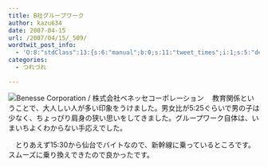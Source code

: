 ```yaml
---
title: B社グループワーク
author: kazu634
date: 2007-04-15
url: /2007/04/15/_509/
wordtwit_post_info:
  - 'O:8:"stdClass":13:{s:6:"manual";b:0;s:11:"tweet_times";i:1;s:5:"delay";i:0;s:7:"enabled";i:1;s:10:"separation";s:2:"60";s:7:"version";s:3:"3.7";s:14:"tweet_template";b:0;s:6:"status";i:2;s:6:"result";a:0:{}s:13:"tweet_counter";i:2;s:13:"tweet_log_ids";a:1:{i:0;i:2893;}s:9:"hash_tags";a:0:{}s:8:"accounts";a:1:{i:0;s:7:"kazu634";}}'
categories:
  - つれづれ

---
```

<div class="section">
<p>
<a href="http://www.benesse.co.jp/" onclick="__gaTracker('send', 'event', 'outbound-article', 'http://www.benesse.co.jp/', '');" target="_blank"><img align="left" alt="Benesse Corporation / 株式会社ベネッセコーポレーション" src="http://img.simpleapi.net/small/http://www.benesse.co.jp/" border="0" /></a>
</p>
  
<p>
    　教育関係ということで、大人しい人が多い印象をうけました。男女比が5:25ぐらいで男の子は少なく、ちょっぴり肩身の狭い思いをしてきました。グループワーク自体は、いまいちよくわからない手応えでした。
</p>
  
<p>
    　とりあえず15:30から仙台でバイトなので、新幹線に乗っているところです。スムーズに乗り換えできたので良かったです。
</p>
</div>